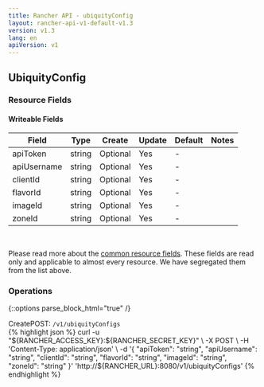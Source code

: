 ```yaml
---
title: Rancher API - ubiquityConfig
layout: rancher-api-v1-default-v1.3
version: v1.3
lang: en
apiVersion: v1
---
```


## UbiquityConfig



### Resource Fields

#### Writeable Fields

Field | Type | Create | Update | Default | Notes
---|---|---|---|---|---
apiToken | string | Optional | Yes | - | 
apiUsername | string | Optional | Yes | - | 
clientId | string | Optional | Yes | - | 
flavorId | string | Optional | Yes | - | 
imageId | string | Optional | Yes | - | 
zoneId | string | Optional | Yes | - | 



<br>

Please read more about the [common resource fields]({{site.baseurl}}/rancher/{{page.version}}/{{page.lang}}/api/{{page.apiVersion}}/common/). These fields are read only and applicable to almost every resource. We have segregated them from the list above.

### Operations
{::options parse_block_html="true" /}
<a id="create"></a>
<div class="action"><span class="header">Create<span class="headerright">POST:  <code>/v1/ubiquityConfigs</code></span></span>
<div class="action-contents"> {% highlight json %}
curl -u "${RANCHER_ACCESS_KEY}:${RANCHER_SECRET_KEY}" \
-X POST \
-H 'Content-Type: application/json' \
-d '{
	"apiToken": "string",
	"apiUsername": "string",
	"clientId": "string",
	"flavorId": "string",
	"imageId": "string",
	"zoneId": "string"
}' 'http://${RANCHER_URL}:8080/v1/ubiquityConfigs'
{% endhighlight %}
</div></div>



